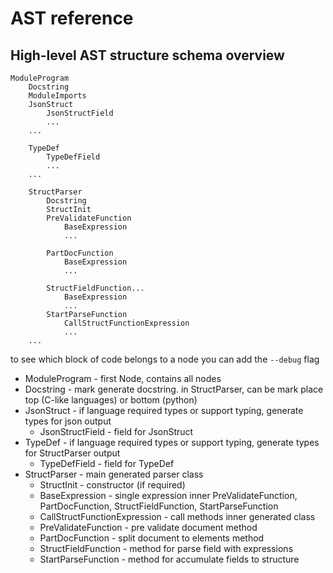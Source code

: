 # AST reference

## High-level AST structure schema overview

```
ModuleProgram
    Docstring
    ModuleImports
    JsonStruct
        JsonStructField
        ...
    ...
    
    TypeDef
        TypeDefField
        ...
    ...
    
    StructParser
        Docstring
        StructInit
        PreValidateFunction
            BaseExpression
            ...
           
        PartDocFunction
            BaseExpression
            ...
            
        StructFieldFunction...
            BaseExpression
            ...
        StartParseFunction
            CallStructFunctionExpression
            ...
    ...
```

to see which block of code belongs to a node you can add the `--debug` flag

- ModuleProgram - first Node, contains all nodes
- Docstring - mark generate docstring. in StructParser, can be mark place top (C-like languages) or bottom (python)
- JsonStruct - if language required types or support typing, generate types for json output
  - JsonStructField - field for JsonStruct
- TypeDef - if language required types or support typing, generate types for StructParser output
  - TypeDefField - field for TypeDef
- StructParser - main generated parser class
  - StructInit - constructor (if required)
  - BaseExpression - single expression inner PreValidateFunction, PartDocFunction, StructFieldFunction, StartParseFunction
  - CallStructFunctionExpression - call methods inner generated class
  - PreValidateFunction - pre validate document method
  - PartDocFunction - split document to elements method
  - StructFieldFunction - method for parse field with expressions
  - StartParseFunction - method for accumulate fields to structure